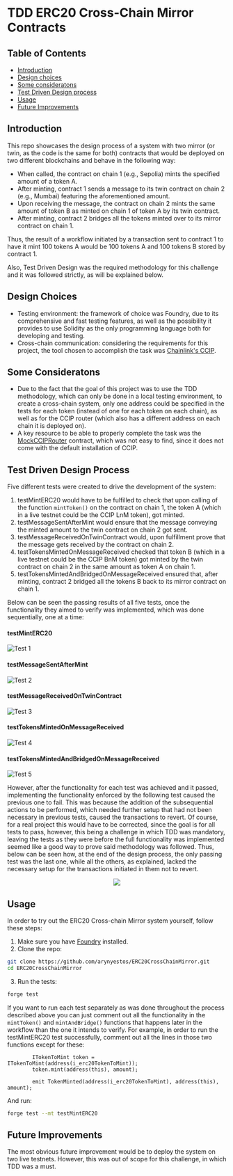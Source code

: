 # TDD ERC20 Cross-Chain Mirror Contracts

## Table of Contents
- [Introduction](#introduction)
- [Design choices](#design-choices)
- [Some consideratons](#some-considerations)
- [Test Driven Design process](#test-driven-design-process)
- [Usage](#usage)
- [Future Improvements](#future-improvements)

## Introduction

This repo showcases the design process of a system with two mirror (or twin, as the code is the same for both) contracts that would be deployed on two different blockchains and behave in the following way:
- When called, the contract on chain 1 (e.g., Sepolia) mints the specified amount of a token A.
- After minting, contract 1 sends a message to its twin contract on chain 2 (e.g., Mumbai) featuring the aforementioned amount.
- Upon receiving the message, the contract on chain 2 mints the same amount of token B as minted on chain 1 of token A by its twin contract.
- After minting, contract 2 bridges all the tokens minted over to its mirror contract on chain 1.

Thus, the result of a workflow initiated by a transaction sent to contract 1 to have it mint 100 tokens A would be 100 tokens A and 100 tokens B stored by contract 1.

Also, Test Driven Design was the required methodology for this challenge and it was followed strictly, as will be explained below.

## Design Choices

- Testing environment: the framework of choice was Foundry, due to its comprehensive and fast testing features, as well as the possibility it provides to use Solidity as the only programming language both for developing and testing.
- Cross-chain communication: considering the requirements for this project, the tool chosen to accomplish the task was [Chainlink's CCIP](https://docs.chain.link/ccip/).

## Some Consideratons

- Due to the fact that the goal of this project was to use the TDD methodology, which can only be done in a local testing environment, to create a cross-chain system, only one address could be specified in the tests for each token (instead of one for each token on each chain), as well as for the CCIP router (which also has a different address on each chain it is deployed on).
- A key resource to be able to properly complete the task was the [MockCCIPRouter](https://github.com/smartcontractkit/ccip/blob/ccip-develop/contracts%2Fsrc%2Fv0.8%2Fccip%2Ftest%2Fmocks%2FMockRouter.sol) contract, which was not easy to find, since it does not come with the default installation of CCIP.

## Test Driven Design Process

Five different tests were created to drive the development of the system:
1. testMintERC20 would have to be fulfilled to check that upon calling of the function `mintToken()` on the contract on chain 1, the token A (which in a live testnet could be the CCIP LnM token), got minted.
2. testMessageSentAfterMint would ensure that the message conveying the minted amount to the twin contract on chain 2 got sent.
3. testMessageReceivedOnTwinContract would, upon fulfillment prove that the message gets received by the contract on chain 2.
4. testTokensMintedOnMessageReceived checked that token B (which in a live testnet could be the CCIP BnM token) got minted by the twin contract on chain 2 in the same amount as token A on chain 1.
5. testTokensMintedAndBridgedOnMessageReceived ensured that, after minting, contract 2 bridged all the tokens B back to its mirror contract on chain 1.

Below can be seen the passing results of all five tests, once the functionality they aimed to verify was implemented, which was done sequentially, one at a time:
#### testMintERC20
![Test 1](https://github.com/arynyestos/ERC20CrossChainMirror/assets/33223441/fdf1c9f6-bf73-4c90-a283-811ad8bf6765)

#### testMessageSentAfterMint
![Test 2](https://github.com/arynyestos/ERC20CrossChainMirror/assets/33223441/7ad1a7b7-eea3-4559-a583-40f176e4d4ee)

#### testMessageReceivedOnTwinContract
![Test 3](https://github.com/arynyestos/ERC20CrossChainMirror/assets/33223441/aaa275d5-6fcf-4f9d-b7ed-926e2176132b)

#### testTokensMintedOnMessageReceived
![Test 4](https://github.com/arynyestos/ERC20CrossChainMirror/assets/33223441/a544c70e-0edc-4355-96c6-3a00e5a50188)

#### testTokensMintedAndBridgedOnMessageReceived
![Test 5](https://github.com/arynyestos/ERC20CrossChainMirror/assets/33223441/3ab8f889-c777-4f2a-9658-c2dec299ae72)

However, after the functionality for each test was achieved and it passed, implementing the functionality enforced by the following test caused the previous one to fail. This was because the addition of the subsequential actions to be performed, which needed further setup that had not been necessary in previous tests, caused the transactions to revert. Of course, for a real project this would have to be corrected, since the goal is for all tests to pass, however, this being a challenge in which TDD was mandatory, leaving the tests as they were before the full functionality was implemented seemed like a good way to prove said methodology was followed. Thus, below can be seen how, at the end of the design process, the only passing test was the last one, while all the others, as explained, lacked the necessary setup for the transactions initiated in them not to revert.

<p align="center">
  <img src="https://github.com/arynyestos/ERC20CrossChainMirror/assets/33223441/74f7a113-aaa9-4de3-b461-db7e2f64777f">
</p>

## Usage

In order to try out the ERC20 Cross-chain Mirror system yourself, follow these steps:
1. Make sure you have [Foundry](https://book.getfoundry.sh/getting-started/installation) installed.
2. Clone the repo:
```bash
git clone https://github.com/arynyestos/ERC20CrossChainMirror.git
cd ERC20CrossChainMirror
```
3. Run the tests:
```bash
forge test
```

If you want to run each test separately as was done throughout the process described above you can just comment out all the functionality in the `mintToken()` and `mintAndBridge()` functions that happens later in the workflow than the one it intends to verify. For example, in order to run the testMintERC20 test successfully, comment out all the lines in those two functions except for these:
```Solidity
        ITokenToMint token = ITokenToMint(address(i_erc20TokenToMint));
        token.mint(address(this), amount);

        emit TokenMinted(address(i_erc20TokenToMint), address(this), amount);
```
And run:
```bash
forge test --mt testMintERC20
```

## Future Improvements

The most obvious future improvement would be to deploy the system on two live testnets. However, this was out of scope for this challenge, in which TDD was a must.
